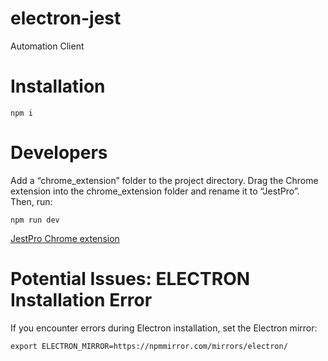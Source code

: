 # electron-jest

Automation Client

# Installation

```
npm i
```

# Developers

Add a “chrome_extension” folder to the project directory. Drag the Chrome extension into the chrome_extension folder and rename it to “JestPro”. Then, run:
```
npm run dev

```
[JestPro Chrome extension](https://github.com/WtecHtec/electron-jest/tree/main/jest-chrome-plugin)



# Potential Issues: ELECTRON Installation Error

If you encounter errors during Electron installation, set the Electron mirror:
```
export ELECTRON_MIRROR=https://npmmirror.com/mirrors/electron/

```


